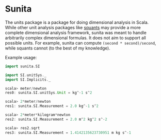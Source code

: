 # Sunita

The units package is a package for doing dimensional analysis in Scala. While
other unit analysis packages like [squants](https://github.com/garyKeorkunian/squants)
may provide a more complete dimensional analysis framework, sunita was meant to
handle arbitrarily complex dimensional formulas. It does not aim to support all
possible units. For example, sunita can compute `(second * second)/second`,
while squants cannot (to the best of my knowledge).

Example usage:
```scala
import sunita.SI

import SI.unitSys._
import SI.Implicits._

scala> meter/newton
res0: sunita.SI.unitSys.Unit = kg^-1 s^2

scala> 2*meter/newton
res1: sunita.SI.Measurement = 2.0 kg^-1 s^2

scala> 2*meter*kilogram*newton
res2: sunita.SI.Measurement = 2.0 m^2 kg^2 s^-2

scala> res2.sqrt
res3: sunita.SI.Measurement = 1.4142135623730951 m kg s^-1
```
